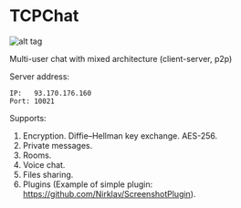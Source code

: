 ﻿TCPChat
=======

![alt tag](https://raw.github.com/Nirklav/TCPChat/master/screen.png)

Multi-user chat with mixed architecture (client-server, p2p)

Server address: 
```
IP:   93.170.176.160
Port: 10021
```

Supports:
  1. Encryption. Diffie–Hellman key exchange. AES-256.
  2. Private messages.
  3. Rooms.
  4. Voice chat.
  5. Files sharing.
  6. Plugins (Example of simple plugin: https://github.com/Nirklav/ScreenshotPlugin).
